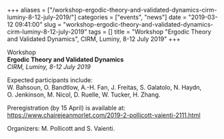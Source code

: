 +++
aliases = ["/workshop-ergodic-theory-and-validated-dynamics-cirm-luminy-8-12-july-2019/"]
categories = ["events", "news"]
date = "2019-03-12 09:41:00"
slug = "workshop-ergodic-theory-and-validated-dynamics-cirm-luminy-8-12-july-2019"
tags = []
title = "Workshop \"Ergodic Theory and Validated Dynamics\", CIRM, Luminy, 8-12 July 2019"
+++

Workshop  
**Ergodic Theory and Validated Dynamics**  
*CIRM, Luminy, 8-12 July 2019*

Expected participants include:  
W. Bahsoun, O. Bandtlow, A.-H. Fan, J. Freitas, S. Galatolo, N. Haydn,  
O. Jenkinson, M. Nicol, D. Ruelle, W. Tucker, H. Zhang.

Preregistration (by 15 April) is available at:  
<https://www.chairejeanmorlet.com/2019-2-pollicott-vaienti-2111.html>

Organizers: M. Pollicott and S. Vaienti.
